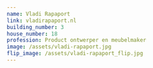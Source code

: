 ```yaml
---
name: Vladi Rapaport
link: vladirapaport.nl
building_number: 3
house_number: 18
profession: Product ontwerper en meubelmaker
image: /assets/vladi-rapaport.jpg
flip_image: /assets/vladi-rapaport_flip.jpg
---
```

